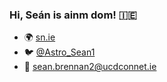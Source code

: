 ### Hi, Seán is ainm dom! :ireland:

- :earth_africa: [sn.ie](https://sn.ie)
- :bird: [@Astro_Sean1](https://twitter.com/@Astro_Sean1)
- :email: [sean.brennan2@ucdconnet.ie](mailto:sean.brennan2@ucdconnet.ie)
